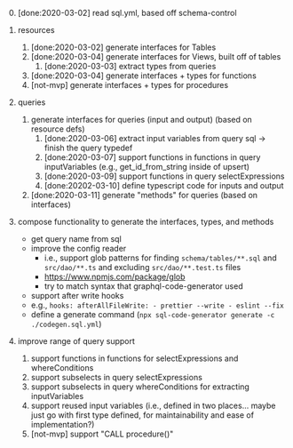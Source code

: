
0. [done:2020-03-02] read sql.yml, based off schema-control

1. resources
   1. [done:2020-03-02] generate interfaces for Tables
   3. [done:2020-03-04] generate interfaces for Views, built off of tables
      1. [done:2020-03-03] extract types from queries
   4. [done:2020-03-04] generate interfaces + types for functions
   5. [not-mvp] generate interfaces + types for procedures

2. queries
   1. generate interfaces for queries (input and output) (based on resource defs)
      1. [done:2020-03-06] extract input variables from query sql -> finish the query typedef
      2. [done:2020-03-07] support functions in functions in query inputVariables (e.g., get_id_from_string inside of upsert)
      3. [done:2020-03-09] support functions in query selectExpressions
      4. [done:20202-03-10] define typescript code for inputs and output
   2. [done:2020-03-11] generate "methods" for queries (based on interfaces)

3. compose functionality to generate the interfaces, types, and methods
   - get query name from sql
   - improve the config reader
     - i.e., support glob patterns for finding `schema/tables/**.sql` and `src/dao/**.ts` and excluding `src/dao/**.test.ts` files
     - https://www.npmjs.com/package/glob
     - try to match syntax that graphql-code-generator used
   - support after write hooks
   - e.g., ```
            hooks:
            afterAllFileWrite:
               - prettier --write
               - eslint --fix
            ```
   - define a generate command (`npx sql-code-generator generate -c ./codegen.sql.yml`)


4. improve range of query support
   1. support functions in functions for selectExpressions and whereConditions
   2. support subselects in query selectExpressions
   3. support subselects in query whereConditions for extracting inputVariables
   4. support reused input variables (i.e., defined in two places... maybe just go with first type defined, for maintainability and ease of implementation?)
   5. [not-mvp] support "CALL procedure()"



